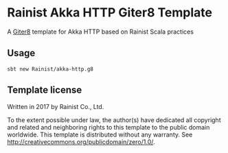 # Rainist Akka HTTP Giter8 Template

A [Giter8][g8] template for Akka HTTP based on Rainist Scala practices

## Usage

`sbt new Rainist/akka-http.g8`

## Template license

Written in 2017 by Rainist Co., Ltd.

To the extent possible under law, the author(s) have dedicated all copyright and related
and neighboring rights to this template to the public domain worldwide.
This template is distributed without any warranty. See <http://creativecommons.org/publicdomain/zero/1.0/>.

[g8]: http://www.foundweekends.org/giter8/
